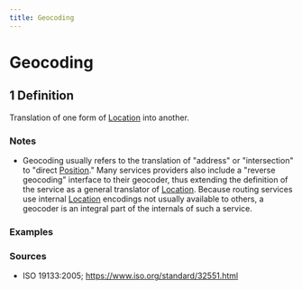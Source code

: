 ```yaml
---
title: Geocoding
---
```


# Geocoding

## 1 Definition

Translation of one form of [Location](../location) into another.

### Notes 
- Geocoding usually refers to the translation of "address" or "intersection" to "direct [Position](../position)." Many services providers also include a "reverse geocoding" interface to their geocoder, thus extending the definition of the service as a general translator of [Location](../location). Because routing services use internal [Location](../location) encodings not usually available to others, a geocoder is an integral part of the internals of such a service.

### Examples 

### Sources
- ISO 19133:2005; https://www.iso.org/standard/32551.html
